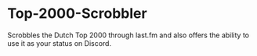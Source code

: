 # Top-2000-Scrobbler
Scrobbles the Dutch Top 2000 through last.fm and also offers the ability to use it as your status on Discord.
